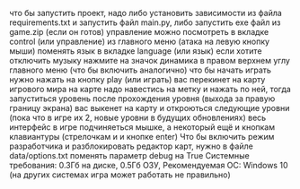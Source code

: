 что бы запустить проект, надо либо установить зависимости из файла requirements.txt и запустить файл main.py, либо запустить exe файл из game.zip (если он готов)
управление можно посмотреть в вкладке control (или управление) из главного меню (атака на левую кнопку мыши)
поменять язык в вкладке language (или язык)
если хотите отключить музыку нажмите на значок динамика в правом верхнем углу главного меню (что бы включить аналогично)
что бы начать играть нужно нажать на кнопку play (или играть) вас перекинет на карту игрового мира
на карте надо навестись на метку и нажать по ней, тогда запуститься уровень
после прохождения уровня (выхода за правую границу экрана) вас выкенет на карту и откроються следующие уровни (пока что в игре их 2, новые уровни в будущих обновлениях)
весь интерфейс в игре подчиняеться мышке, а некоторый ещё и кнопкам клавиантуры (стрелочкам и и кнопке enter)
Что бы включить режим разработчика и разблокировать редактор карт, нужно в файле data/options.txt поменять параметр debug на True
Системные требования: 0.3Гб на диске, 0.5Гб ОЗУ, Рекомендуемая ОС: Windows 10 (на других системах игра может работать не правильно)